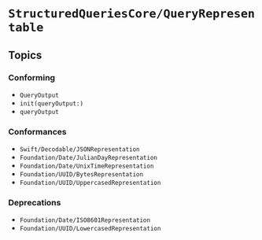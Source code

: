 # ``StructuredQueriesCore/QueryRepresentable``

## Topics

### Conforming

- ``QueryOutput``
- ``init(queryOutput:)``
- ``queryOutput``

### Conformances

- ``Swift/Decodable/JSONRepresentation``
- ``Foundation/Date/JulianDayRepresentation``
- ``Foundation/Date/UnixTimeRepresentation``
- ``Foundation/UUID/BytesRepresentation``
- ``Foundation/UUID/UppercasedRepresentation``

### Deprecations

- ``Foundation/Date/ISO8601Representation``
- ``Foundation/UUID/LowercasedRepresentation``
